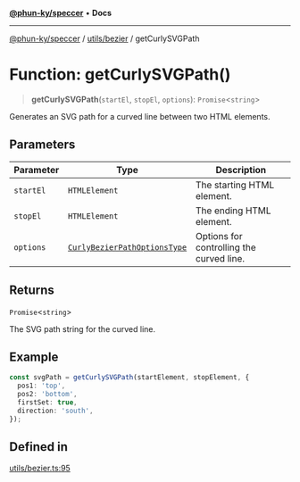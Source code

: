 [**@phun-ky/speccer**](../../../README.md) • **Docs**

***

[@phun-ky/speccer](../../../README.md) / [utils/bezier](../README.md) / getCurlySVGPath

# Function: getCurlySVGPath()

> **getCurlySVGPath**(`startEl`, `stopEl`, `options`): `Promise`\<`string`\>

Generates an SVG path for a curved line between two HTML elements.

## Parameters

| Parameter | Type | Description |
| ------ | ------ | ------ |
| `startEl` | `HTMLElement` | The starting HTML element. |
| `stopEl` | `HTMLElement` | The ending HTML element. |
| `options` | [`CurlyBezierPathOptionsType`](../../../types/bezier/type-aliases/CurlyBezierPathOptionsType.md) | Options for controlling the curved line. |

## Returns

`Promise`\<`string`\>

The SVG path string for the curved line.

## Example

```ts
const svgPath = getCurlySVGPath(startElement, stopElement, {
  pos1: 'top',
  pos2: 'bottom',
  firstSet: true,
  direction: 'south',
});
```

## Defined in

[utils/bezier.ts:95](https://github.com/phun-ky/speccer/blob/main/src/utils/bezier.ts#L95)
